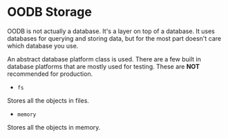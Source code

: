 # OODB Storage

OODB is not actually a database. It's a layer on top of a database. It uses databases for querying and storing data, but for the most part doesn't care which database you use.

An abstract database platform class is used. There are a few built in database platforms that are mostly used for testing. These are **NOT** recommended for production.

 * `fs`

  Stores all the objects in files.

 * `memory`

  Stores all the objects in memory.